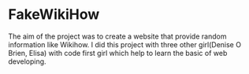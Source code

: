 <h1>FakeWikiHow</h1>
 The aim of the project was to create a website that provide random information like Wikihow. I did this project with three other girl(Denise O Brien, Elisa) with code first girl which help to learn the basic of web developing. 
 
